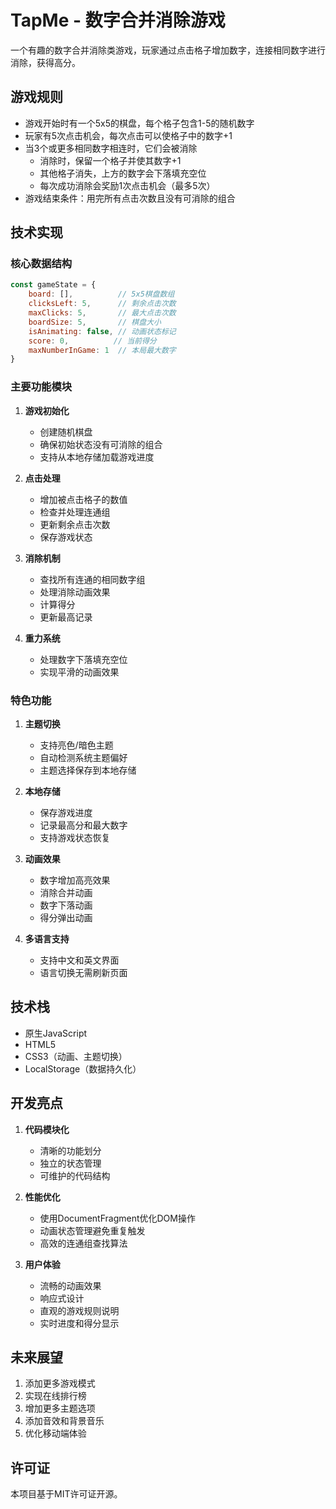 # TapMe - 数字合并消除游戏

一个有趣的数字合并消除类游戏，玩家通过点击格子增加数字，连接相同数字进行消除，获得高分。

## 游戏规则

- 游戏开始时有一个5x5的棋盘，每个格子包含1-5的随机数字
- 玩家有5次点击机会，每次点击可以使格子中的数字+1
- 当3个或更多相同数字相连时，它们会被消除
  - 消除时，保留一个格子并使其数字+1
  - 其他格子消失，上方的数字会下落填充空位
  - 每次成功消除会奖励1次点击机会（最多5次）
- 游戏结束条件：用完所有点击次数且没有可消除的组合

## 技术实现

### 核心数据结构

```javascript
const gameState = {
    board: [],          // 5x5棋盘数组
    clicksLeft: 5,      // 剩余点击次数
    maxClicks: 5,       // 最大点击次数
    boardSize: 5,       // 棋盘大小
    isAnimating: false, // 动画状态标记
    score: 0,          // 当前得分
    maxNumberInGame: 1  // 本局最大数字
}
```

### 主要功能模块

1. **游戏初始化**
   - 创建随机棋盘
   - 确保初始状态没有可消除的组合
   - 支持从本地存储加载游戏进度

2. **点击处理**
   - 增加被点击格子的数值
   - 检查并处理连通组
   - 更新剩余点击次数
   - 保存游戏状态

3. **消除机制**
   - 查找所有连通的相同数字组
   - 处理消除动画效果
   - 计算得分
   - 更新最高记录

4. **重力系统**
   - 处理数字下落填充空位
   - 实现平滑的动画效果

### 特色功能

1. **主题切换**
   - 支持亮色/暗色主题
   - 自动检测系统主题偏好
   - 主题选择保存到本地存储

2. **本地存储**
   - 保存游戏进度
   - 记录最高分和最大数字
   - 支持游戏状态恢复

3. **动画效果**
   - 数字增加高亮效果
   - 消除合并动画
   - 数字下落动画
   - 得分弹出动画

4. **多语言支持**
   - 支持中文和英文界面
   - 语言切换无需刷新页面

## 技术栈

- 原生JavaScript
- HTML5
- CSS3（动画、主题切换）
- LocalStorage（数据持久化）

## 开发亮点

1. **代码模块化**
   - 清晰的功能划分
   - 独立的状态管理
   - 可维护的代码结构

2. **性能优化**
   - 使用DocumentFragment优化DOM操作
   - 动画状态管理避免重复触发
   - 高效的连通组查找算法

3. **用户体验**
   - 流畅的动画效果
   - 响应式设计
   - 直观的游戏规则说明
   - 实时进度和得分显示

## 未来展望

1. 添加更多游戏模式
2. 实现在线排行榜
3. 增加更多主题选项
4. 添加音效和背景音乐
5. 优化移动端体验

## 许可证

本项目基于MIT许可证开源。
